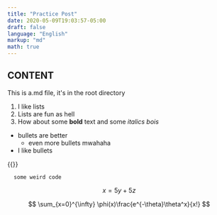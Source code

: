 ```yaml
---
title: "Practice Post"
date: 2020-05-09T19:03:57-05:00
draft: false
language: "English"
markup: "md"
math: true
---
```


## CONTENT
This is a.md file, it's in the root directory
  1. I like lists
  2. Lists are fun as hell
  3. How about some **bold** text and some *italics bois*

* bullets are better
  * even more bullets mwahaha
* I like bullets

{{<youtube s8MDNFaGfT4 >}}

```
  some weird code
```
$$x = 5y + 5z$$

$$ \sum_{x=0}^{\infty} \phi(x)\frac{e^{-\theta}\theta^x}{x!} $$
